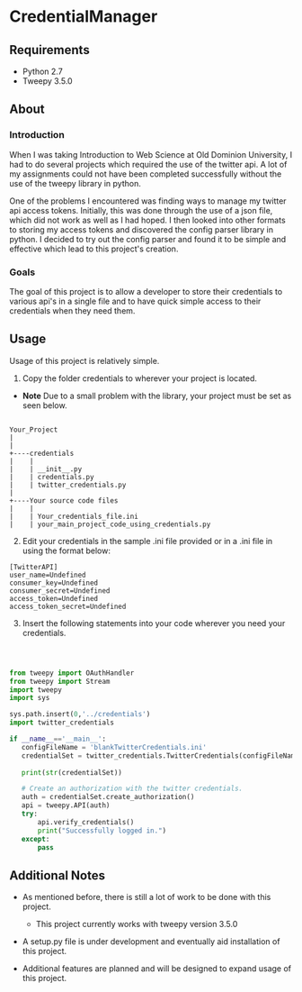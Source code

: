 # CredentialManager

## Requirements 
* Python 2.7 
* Tweepy 3.5.0

## About 

### Introduction
When I was taking Introduction to Web Science at Old Dominion University, I had to do several projects which required the use of the twitter api. A lot of my assignments could not have been completed successfully without the use of the tweepy library in python. 

One of the problems I encountered was finding ways to manage my twitter api access tokens. Initially, this was done through the use of a json file, which did not work as well as I had hoped. I then looked into other formats to storing my access tokens and discovered the config parser library in python. I decided to try out the config parser and found it to be simple and effective which lead to this project's creation. 

### Goals 
The goal of this project is to allow a developer to store their credentials to various api's in a single file and to have quick simple access to their credentials when they need them. 

## Usage 
Usage of this project is relatively simple. 

1) Copy the folder credentials to wherever your project is located. 
 * **Note** Due to a small problem with the library, your project must be set as seen below. 
 ```
 
Your_Project
|
|
+----credentials
|    |
|    | __init__.py
|    | credentials.py
|    | twitter_credentials.py
|
+----Your source code files 
|    | 
|    | Your_credentials_file.ini
|    | your_main_project_code_using_credentials.py 
```

2) Edit your credentials in the sample .ini file provided or in a .ini file in using the format below: 

```
[TwitterAPI]
user_name=Undefined
consumer_key=Undefined 
consumer_secret=Undefined
access_token=Undefined
access_token_secret=Undefined

```

3) Insert the following statements into your code wherever you need your credentials. 
 
 ```python
 


from tweepy import OAuthHandler
from tweepy import Stream
import tweepy
import sys 

sys.path.insert(0,'../credentials')
import twitter_credentials

if __name__=='__main__':
	configFileName = 'blankTwitterCredentials.ini'
	credentialSet = twitter_credentials.TwitterCredentials(configFileName)
	
	print(str(credentialSet))

	# Create an authorization with the twitter credentials.
	auth = credentialSet.create_authorization()
	api = tweepy.API(auth)
	try:
		api.verify_credentials()
		print("Successfully logged in.")
	except: 
		pass
 
 ```

## Additional Notes

* As mentioned before, there is still a lot of work to be done with this project. 
  * This project currently works with tweepy version 3.5.0  
  
* A setup.py file is under development and eventually aid installation of this project. 
* Additional features are planned and will be designed to expand usage of this project.  
